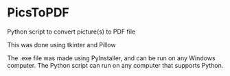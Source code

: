 # PicsToPDF
Python script to convert picture(s) to PDF file

This was done using tkinter and Pillow

The .exe file was made using PyInstaller, and can be run on any Windows computer. The Python script can run on any computer that supports Python.
